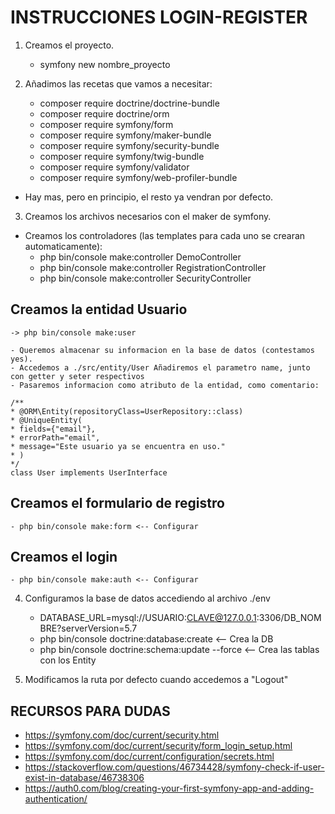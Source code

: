 # INSTRUCCIONES LOGIN-REGISTER

1. Creamos el proyecto.
    - symfony new nombre_proyecto

2. Añadimos las recetas que vamos a necesitar:
    - composer require doctrine/doctrine-bundle
    - composer require doctrine/orm
    - composer require symfony/form
    - composer require symfony/maker-bundle
    - composer require symfony/security-bundle
    - composer require symfony/twig-bundle
    - composer require symfony/validator
    - composer require symfony/web-profiler-bundle
- Hay mas, pero en principio, el resto ya vendran por defecto.

3. Creamos los archivos necesarios con el maker de symfony.
- Creamos los controladores (las templates para cada uno se crearan automaticamente):
    - php bin/console make:controller DemoController
    - php bin/console make:controller RegistrationController
    - php bin/console make:controller SecurityController

## Creamos la entidad Usuario
    -> php bin/console make:user

    - Queremos almacenar su informacion en la base de datos (contestamos yes).
    - Accedemos a ./src/entity/User Añadiremos el parametro name, junto con getter y seter respectivos
    - Pasaremos informacion como atributo de la entidad, como comentario:    

    /**
    * @ORM\Entity(repositoryClass=UserRepository::class)
    * @UniqueEntity(
    * fields={"email"},
    * errorPath="email",
    * message="Este usuario ya se encuentra en uso."
    * )
    */
    class User implements UserInterface


## Creamos el formulario de registro
    - php bin/console make:form <-- Configurar

## Creamos el login
    
    - php bin/console make:auth <-- Configurar

4. Configuramos la base de datos accediendo al archivo ./env
    - DATABASE_URL=mysql://USUARIO:CLAVE@127.0.0.1:3306/DB_NOMBRE?serverVersion=5.7
    - php bin/console doctrine:database:create <-- Crea la DB
    - php bin/console doctrine:schema:update --force <-- Crea las tablas con los Entity



4. Modificamos la ruta por defecto cuando accedemos a "Logout"
    


## RECURSOS PARA DUDAS
- https://symfony.com/doc/current/security.html
- https://symfony.com/doc/current/security/form_login_setup.html
- https://symfony.com/doc/current/configuration/secrets.html
- https://stackoverflow.com/questions/46734428/symfony-check-if-user-exist-in-database/46738306
- https://auth0.com/blog/creating-your-first-symfony-app-and-adding-authentication/